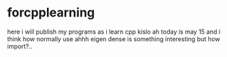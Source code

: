 # forcpplearning
here i will publish my programs as i learn cpp
kislo
ah today is may 15 and i think how normally use ahhh
eigen dense is something interesting but how import?..
